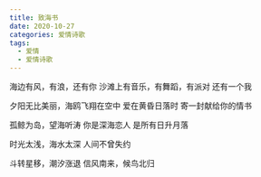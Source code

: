 ```yaml
---
title: 致海书
date: 2020-10-27
categories: 爱情诗歌
tags:
  - 爱情
  - 爱情诗歌
---
```


海边有风，有浪，还有你
沙滩上有音乐，有舞蹈，有派对
还有一个我
<!--more-->
夕阳无比美丽，海鸥飞翔在空中
爱在黄昏日落时
寄一封献给你的情书

孤鲸为岛，望海听涛
你是深海恋人
是所有日升月落

时光太浅，海水太深
人间不曾失约

斗转星移，潮汐涨退
信风南来，候鸟北归